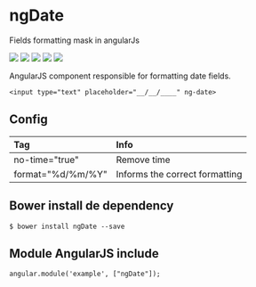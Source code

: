 # ngDate
Fields formatting mask in angularJs

<p>
  <a href="https://gitter.im/miamarti/ngDate" target="_blank"><img src="https://img.shields.io/gitter/room/nwjs/nw.js.svg"></a>
  <img src="https://img.shields.io/badge/ngDate-release-green.svg">
  <img src="https://img.shields.io/badge/version-1.1.1-blue.svg">
  <img src="https://img.shields.io/github/license/mashape/apistatus.svg">
  <a href="https://github.com/miamarti/ngDate/tarball/master"><img src="https://img.shields.io/github/downloads/atom/atom/latest/total.svg"></a>
</p>

AngularJS component responsible for formatting date fields.

```
<input type="text" placeholder="__/__/____" ng-date>
```

## Config
| Tag | Info |
|:----|:-----|
|no-time="true"| Remove time |
|format="%d/%m/%Y"| Informs the correct formatting |

## Bower install de dependency
```
$ bower install ngDate --save
```

## Module AngularJS include
```
angular.module('example', ["ngDate"]);
```
